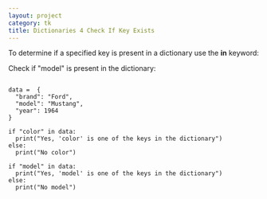 ```yaml
---
layout: project
category: tk
title: Dictionaries 4 Check If Key Exists
---
```


To determine if a specified key is present in a dictionary use the **in** keyword:

Check if "model" is present in the dictionary:
```python.run

data =	{
  "brand": "Ford",
  "model": "Mustang",
  "year": 1964
}

if "color" in data:
  print("Yes, 'color' is one of the keys in the dictionary")
else:
  print("No color")

if "model" in data:
  print("Yes, 'model' is one of the keys in the dictionary")
else:
  print("No model")


```
